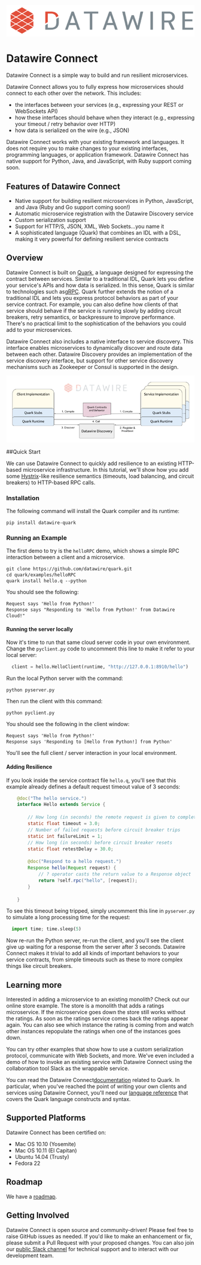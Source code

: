 ![Datawire](static-files/dw-logo.png)

# Datawire Connect

Datawire Connect is a simple way to build and run resilient microservices.

Datawire Connect allows you to fully express how microservices should connect to each other over the network. This includes:

* the interfaces between your services (e.g., expressing your REST or WebSockets API)
* how these interfaces should behave when they interact (e.g.,
  expressing your timeout / retry behavior over HTTP)
* how data is serialized on the wire (e.g., JSON)

Datawire Connect works with your existing framework and languages. It does not require you to make changes to your existing interfaces, programming languages, or application framework. Datawire Connect has native support for Python, Java, and JavaScript, with Ruby support coming soon.

## Features of Datawire Connect

* Native support for building resilient microservices in Python, JavaScript,
and Java (Ruby and Go support coming soon!)
* Automatic microservice registration with the Datawire Discovery service
* Custom serialization support
* Support for HTTP/S, JSON, XML, Web Sockets...you name it
* A sophisticated language (Quark) that combines an IDL with a DSL, making it
very powerful for defining resilient service contracts

## Overview

Datawire Connect is built on [Quark](https://github.com/datawire/quark), a language designed for expressing the contract between services. Similar to a traditional IDL, Quark lets you define your service's APIs and how data is serialized. In this sense, Quark is similar to technologies such as[gRPC](http://www.grpc.io). Quark further extends the notion of a traditional IDL and lets you express protocol behaviors as part of your service contract. For example, you can also define how clients of that service should behave if the service is running slowly by adding circuit breakers, retry semantics, or backpressure to improve performance. There's no practical limit to the sophistication of the behaviors you could add to your microservices.

Datawire Connect also includes a native interface to service discovery. This interface enables microservices to dynamically discover and route data between each other. Datawire Discovery provides an implementation of the service discovery interface, but support for other service discovery mechanisms such as Zookeeper or Consul is supported in the design.

![Datawire Connect](static-files/dw-connect.png)

##Quick Start

We can use Datawire Connect to quickly add resilience to an existing HTTP-based microservice infrastructure. In this tutorial, we'll show how you add some [Hystrix](https://github.com/Netflix/Hystrix)-like resilience semantics (timeouts, load balancing, and circuit breakers) to HTTP-based RPC calls.

### Installation

The following command will install the Quark compiler and its runtime:
```
pip install datawire-quark
```
### Running an Example

The first demo to try is the `helloRPC` demo, which shows a simple RPC
interaction between a client and a microservice.

```
git clone https://github.com/datawire/quark.git
cd quark/examples/helloRPC
quark install hello.q --python
```

You should see the following:

```
Request says 'Hello from Python!'
Response says "Responding to 'Hello from Python!' from Datawire Cloud!"
```

#### Running the server locally  

Now it's time to run that same cloud server code in your own environment. Change the `pyclient.py` code to uncomment this line to make it refer to your local server:
```python
  client = hello.HelloClient(runtime, "http://127.0.0.1:8910/hello")

```
Run the local Python server with the command:
```
python pyserver.py
```
Then run the client with this command:
```
python pyclient.py
```
You should see the following in the client window:

```
Request says 'Hello from Python!'
Response says 'Responding to [Hello from Python!] from Python'
```
You'll see the full client / server interaction in your local environment.

#### Adding Resilience

If you look inside the service contract file `hello.q`, you'll see that this example already defines a default request timeout value of 3 seconds:

```java
    @doc("The hello service.")
    interface Hello extends Service {

        // How long (in seconds) the remote request is given to complete
        static float timeout = 3.0;
        // Number of failed requests before circuit breaker trips
        static int failureLimit = 1;
        // How long (in seconds) before circuit breaker resets
        static float retestDelay = 30.0;

        @doc("Respond to a hello request.")
        Response hello(Request request) {
            // ? operator casts the return value to a Response object
            return ?self.rpc("hello", [request]);
        }

    }
```

To see this timeout being tripped, simply uncomment this line in `pyserver.py` to simulate a long processing time for the request:
```python
  import time; time.sleep(5)
```

Now re-run the Python server, re-run the client, and you'll see the client give up waiting for a response from the server after 3 seconds. Datawire Connect makes it trivial to add all kinds of important behaviors to your service contracts, from simple timeouts such as these to more complex things like circuit breakers.

## Learning more

Interested in adding a microservice to an existing monolith? Check out our online store example. The store is a monolith that adds a ratings microservice. If the microservice goes down the store still works without the ratings. As soon as the ratings service comes back the ratings appear again. You can also see which instance the rating is coming from and watch other instances repopulate the ratings when one of the instances goes down.

You can try other examples that show how to use a custom serialization protocol, communicate with Web Sockets, and more. We've even included a demo of how to invoke an existing service with Datawire Connect using the collaboration tool Slack as the wrappable service.

You can read the Datawire Connect[documentation](http://datawire.github.io/quark/0.4/index.html) related to Quark. In particular, when you've reached the point of writing your own clients and services using Datawire Connect, you'll need our [language reference](http://datawire.github.io/quark/0.4/language-reference/index.html) that covers the Quark language constructs and syntax.

## Supported Platforms

Datawire Connect has been certified on:

* Mac OS 10.10 (Yosemite)
* Mac OS 10.11 (El Capitan)
* Ubuntu 14.04 (Trusty)
* Fedora 22

## Roadmap

We have a [roadmap](https://github.com/datawire/datawire-connect/blob/master/ROADMAP.md).

## Getting Involved

Datawire Connect is open source and community-driven! Please feel free to raise GitHub issues as needed. If you'd like to make an enhancement or fix, please submit a Pull Request with your proposed changes. You can also join our [public Slack channel](https://datawire-quark.herokuapp.com/) for technical support and to interact with our development team.

